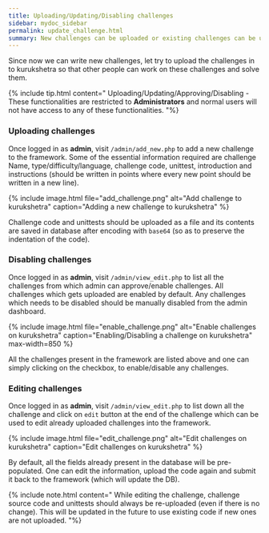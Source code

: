 ```yaml
---
title: Uploading/Updating/Disabling challenges
sidebar: mydoc_sidebar
permalink: update_challenge.html
summary: New challenges can be uploaded or existing challenges can be updated/disabled via the Admin dashboard of Kurukshetra.
---
```

Since now we can write new challenges, let try to upload the challenges in to kurukshetra so that other people can work on these challenges and solve them.

{% include tip.html content="
Uploading/Updating/Approving/Disabling - These functionalities are restricted to **Administrators** and normal users will not have access to any of these functionalities.
"%}

### Uploading challenges

Once logged in as **admin**, visit `/admin/add_new.php` to add a new challenge to the framework. Some of the essential information required are challenge Name, type/difficulty/language, challenge code, unittest, introduction and instructions (should be written in points where every new point should be written in a new line).

{% include image.html file="add_challenge.png" alt="Add challenge to kurukshetra" caption="Adding a new challenge to kurukshetra" %}

Challenge code and unittests should be uploaded as a file and its contents are saved in database after encoding with `base64` (so as to preserve the indentation of the code).


### Disabling challenges

Once logged in as **admin**, visit `/admin/view_edit.php` to list all the challenges from which admin can approve/enable challenges. All challenges which gets uploaded are enabled by default. Any challenges which needs to be disabled should be manually disabled from the admin dashboard.

{% include image.html file="enable_challenge.png" alt="Enable challenges on kurukshetra" caption="Enabling/Disabling a challenge on kurukshetra" max-width=850 %}

All the challenges present in the framework are listed above and one can simply clicking on the checkbox, to enable/disable any challenges.


### Editing challenges

Once logged in as **admin**, visit `/admin/view_edit.php` to list down all the challenge and click on `edit` button at the end of the challenge which can be used to edit already uploaded challenges into the framework. 

{% include image.html file="edit_challenge.png" alt="Edit challenges on kurukshetra" caption="Edit challenges on kurukshetra" %}

By default, all the fields already present in the database will be pre-populated. One can edit the information, upload the code again and submit it back to the framework (which will update the DB). 

{% include note.html content="
While editing the challenge, challenge source code and unittests should always be re-uploaded (even if there is no change). This will be updated in the future to use existing code if new ones are not uploaded.
"%}
